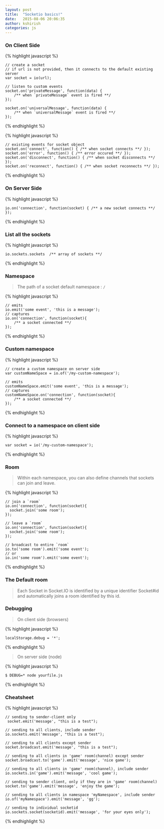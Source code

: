 ```yaml
---
layout: post
title:  "Socketio basics!"
date:   2015-08-06 20:06:35
author: kshirish
categories: js
---
```


### On Client Side

{% highlight javascript %}

    // create a socket 
    // if url is not provided, then it connects to the default existing server  
    var socket = io(url);

    // listen to custom events
    socket.on('privateMessage', function(data) {
        /** when `privateMessage` event is fired **/
    });

    socket.on('universalMessage', function(data) {
        /** when `universalMessage` event is fired **/
    });

{% endhighlight %}
 
{% highlight javascript %}

    // existing events for socket object
    socket.on('connect', function() { /** when socket connects **/ });
    socket.on('error', function() { /** error occured **/ });
    socket.on('disconnect', function() { /** when socket disconnects **/ });
    socket.on('reconnect', function() { /** when socket reconnects **/ });

{% endhighlight %}

### On Server Side

{% highlight javascript %}

    io.on('connection', function(socket) { /** a new socket connects **/ });

{% endhighlight %}

### List all the sockets

{% highlight javascript %}

    io.sockets.sockets  /** array of sockets **/

{% endhighlight %}

### Namespace
> The path of a socket
> default namespace : `/`

{% highlight javascript %}
    
    // emits
    io.emit('some event', 'this is a message');
    // captures
    io.on('connection', function(socket){
    	/** a socket connected **/
    });

{% endhighlight %}

### Custom namespace 
{% highlight javascript %}

    // create a custom namespace on server side
    var customNameSpace = io.of('/my-custom-namespace');
    
    // emits
    customNameSpace.emit('some event', 'this is a message');
    // captures
    customNameSpace.on('connection', function(socket){
    	/** a socket connected **/
    });
{% endhighlight %}

### Connect to a namespace on client side
{% highlight javascript %}

    var socket = io('/my-custom-namespace');
{% endhighlight %}

### Room
> Within each namespace, you can also define channels that sockets can join and leave.

{% highlight javascript %}

    // join a `room`
    io.on('connection', function(socket){
      socket.join('some room');
    });
    
    // leave a `room`
    io.on('connection', function(socket){
      socket.join('some room');
    });
    
    // broadcast to entire `room`
    io.to('some room').emit('some event');
    // or
    io.in('some room').emit('some event');
{% endhighlight %}

### The Default room
> Each Socket in Socket.IO is identified by a unique identifier Socket#id
and automatically joins a room identified by this id.

### Debugging

> On client side (browsers)

{% highlight javascript %}

    localStorage.debug = '*';
{% endhighlight %}

> On server side (node)

{% highlight javascript %}

    $ DEBUG=* node yourfile.js
{% endhighlight %}

### Cheatsheet
{% highlight javascript %}

    // sending to sender-client only
     socket.emit('message', "this is a test");
    
    // sending to all clients, include sender
    io.sockets.emit('message', "this is a test");
    
    // sending to all clients except sender
    socket.broadcast.emit('message', "this is a test");
    
    // sending to all clients in 'game' room(channel) except sender
    socket.broadcast.to('game').emit('message', 'nice game');
    
    // sending to all clients in 'game' room(channel), include sender
    io.sockets.in('game').emit('message', 'cool game');
    
    // sending to sender client, only if they are in 'game' room(channel)
    socket.to('game').emit('message', 'enjoy the game');
    
    // sending to all clients in namespace 'myNamespace', include sender
    io.of('myNamespace').emit('message', 'gg');
    
    // sending to individual socketid
    io.sockets.socket(socketid).emit('message', 'for your eyes only');
{% endhighlight %}










